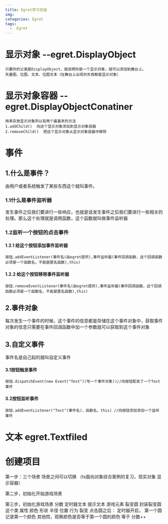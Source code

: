 ```yaml
---
title: Egret学习总结
img: 
categories: Egret
tags:
  -  Egret
---
```


#  显示对象 --egret.DisplayObject
```
只要你的父类是DisplayObject，就说明你是一个显示对象，就可以添加到舞台上。
矢量图、位图、文本、位图文本（在舞台上出现的东西都是显示对象）
```
# 显示对象容器 --egret.DisplayObjectConatiner
```
用来存放显示对象所以有两个最基本的方法
1.addChild()  向这个显示对象添加到显示对象容器
2.removeChild()  把这个显示对象从显示对象容器中移除
```
# 事件
## 1.什么是事件？
由用户或者系统触发了某些东西这个就叫事件。
### 1.1什么是事件监听器
发生事件之后我们要进行一些响应，也就是说发生事件之后我们要进行一些相关的处理。那么这个处理就是调用函数，这个函数就叫做事件监听器

### 1.2监听一个按钮的点击事件
#### 1.2.1 给这个按钮添加事件监听器
`按钮.addEventListener(事件名(由egret提供),事件监听器(事件回调函数，这个回调函数必须是一个函数名，不能是匿名函数),this)`
#### 1.2.2 给这个按钮移除事件监听器
`按钮.removeEventListener(事件名(由egret提供),事件监听器(事件回调函数，这个回调函数必须是一个函数名，不能是匿名函数),this)`
## 2.事件对象
每次发生一个事件的时候，这个事件的信息都是存储在这个事件对象中，获取事件对象的信息只需要在事件回调函数中加一个参数就可以获取到这个事件对象
## 3.自定义事件
事件名是自己起的就叫自定义事件
#### 3.1按钮触发事件
`按钮.dispatchEvent(new Event("Test")(写一个事件对象))//向按钮配发了一个Test事件`
#### 3.2按钮监听事件
`按钮.addEventListener("Test"(事件名)，函数名，this) //向按钮添加添加一个监听事件`
# 文本 egret.Textfiled

# 创建项目 
第一步：三个场景 场景之间可以切换 （ts面向对象综合案例的复习，现实对象 显示容器）

第二步，初始化开始游戏场景

第三步，初始化游戏场景
        分数 定时器文本 提示文本 
		游戏元素 裂变圆
		       封装裂变圆这个类
			   属性 颜色 形状 半径 位置
			   行为 裂变
		点击圆之后：
		定时器开启，
		第一个圆 记录第一个颜色
		其他院，观察颜色是否等于第一个圆的颜色 等于 分数++